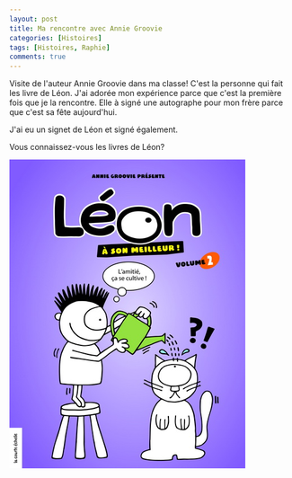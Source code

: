 ```yaml
---
layout: post
title: Ma rencontre avec Annie Groovie
categories: [Histoires]
tags: [Histoires, Raphie]
comments: true
---
```


Visite de l'auteur Annie Groovie dans ma classe! C'est la personne qui fait les livre de Léon. J'ai adorée mon expérience parce que c'est la première fois que je la rencontre. Elle à signé une autographe pour mon frère parce que c'est sa fête aujourd'hui.

J'ai eu un signet de Léon et signé également.

Vous connaissez-vous les livres de Léon?

![Leon](/images/annie-groovie-leon.jpg "Leon")
